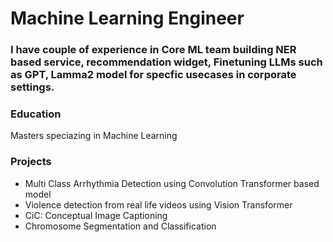 # Machine Learning Engineer

### I have couple of experience in Core ML team building NER based service, recommendation widget, Finetuning LLMs such as GPT, Lamma2 model for specfic usecases in corporate settings.

### Education
Masters speciazing in Machine Learning

### Projects
* Multi Class Arrhythmia Detection using Convolution Transformer based model
* Violence detection from real life videos using Vision Transformer
* CiC: Conceptual Image Captioning
* Chromosome Segmentation and Classification



